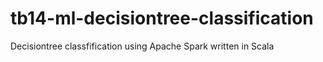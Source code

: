 # tb14-ml-decisiontree-classification
Decisiontree classfification using Apache Spark written in Scala

